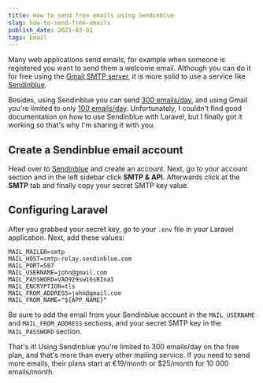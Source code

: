 ```yaml
---
title: How to send free emails using Sendinblue
slug: how-to-send-free-emails
publish_date: 2021-03-01
tags: Email
---
```


Many web applications send emails, for example when someone is registered you want to send them a welcome email. Although you can do it for free using the [Gmail SMTP server](https://www.jeroenvanrensen.nl/blog/gmail-smtp-server), it is more solid to use a service like [Sendinblue](https://www.sendinblue.com/).

Besides, using Sendinblue you can send [300 emails/day](https://www.sendinblue.com/pricing/), and using Gmail you're limited to only [100 emails/day](https://support.google.com/a/answer/166852?hl=en). Unfortunately, I couldn't find good documentation on how to use Sendinblue with Laravel, but I finally got it working so that's why I'm sharing it with you.

## Create a Sendinblue email account

Head over to [Sendinblue](https://app.sendinblue.com/account/register) and create an account. Next, go to your account section and in the left sidebar click **SMTP & API**. Afterwards click at the **SMTP** tab and finally copy your secret SMTP key value.

## Configuring Laravel

After you grabbed your secret key, go to your `.env` file in your Laravel application. Next, add these values:

```
MAIL_MAILER=smtp
MAIL_HOST=smtp-relay.sendinblue.com
MAIL_PORT=587
MAIL_USERNAME=john@gmail.com
MAIL_PASSWORD=VAO929swI6sRIoaI
MAIL_ENCRYPTION=tls
MAIL_FROM_ADDRESS=john@gmail.com
MAIL_FROM_NAME="${APP_NAME}"
```

Be sure to add the email from your Sendinblue account in the `MAIL_USERNAME` and `MAIL_FROM_ADDRESS` sections, and your secret SMTP key in the `MAIL_PASSWORD` section.

That's it! Using Sendinblue you're limited to 300 emails/day on the free plan, and that's more than every other mailing service. If you need to send more emails, their plans start at €19/month or $25/month for 10 000 emails/month.
